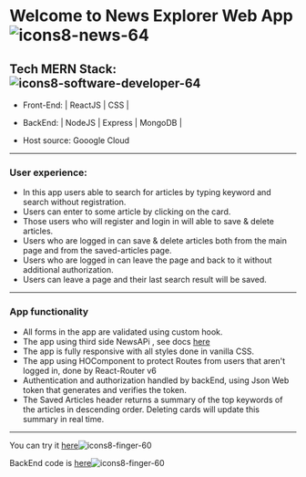 # Welcome to News Explorer Web App ![icons8-news-64](https://user-images.githubusercontent.com/87845853/166670657-63d94ba8-a5a1-4cc8-b604-e0028fdc9788.png)


## Tech MERN Stack:![icons8-software-developer-64](https://user-images.githubusercontent.com/87845853/166670929-4957f5a5-b716-42e7-871e-7b9c7ac23b7c.png)

* Front-End: | ReactJS | CSS | 

* BackEnd: | NodeJS | Express | MongoDB |

* Host source: Gooogle Cloud 

_______________________________________

### User experience:

 * In this app users able to search for articles by typing keyword and search without registration.
 * Users can enter to some article by clicking on the card.
* Those users who will register and login in will able to save & delete articles. 
* Users who are logged in can save & delete articles both from the main page and from the saved-articles page.
* Users who are logged in can leave the page and back to it without additional authorization.
* Users can leave a page and their last search result will be saved.

__________________________________________

### App functionality 

* All forms in the app are validated using custom hook. 
* The app using third side NewsAPi , see docs [here](https://newsapi.org/)
* The app is fully responsive with all styles done in vanilla CSS.
* The app using HOComponent to protect Routes from users that aren't logged in, done by React-Router v6
* Authentication and authorization handled by backEnd, using Json Web token that generates and verifies the token.
* The Saved Articles header returns a summary of the top keywords of the articles in descending order. Deleting cards will update this summary in real time.

____________________________________________

You can try it [here](https://news-searcher.students.nomoredomainssbs.ru)![icons8-finger-60](https://user-images.githubusercontent.com/87845853/166671383-ab9cfc92-d3a6-49c3-9bf9-6bbef540aadd.png)


BackEnd code is [here](https://github.com/Eduard-L/news-explorer-api)![icons8-finger-60](https://user-images.githubusercontent.com/87845853/166671389-fcd307a3-171d-48f1-b7b8-d66605242eb4.png)

